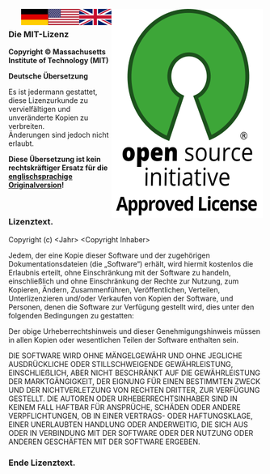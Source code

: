 <a href="https://opensource.org/licenses/mit-license.php"><img alt="OSI Approved License Logo" src="images/osi-approved-license.svg" align="right"/></a>
<a href="License.mit.en.md"><img src="images/english.svg" valign="top" align="right"/></a>
<a href="license.mit.md"><img src="images/german.svg" valign="top" align="right"/></a>
<br/>

### Die MIT-Lizenz

**Copyright © Massachusetts Institute of Technology (MIT)**

**Deutsche Übersetzung**

Es ist jedermann gestattet, diese Lizenzurkunde zu vervielfältigen
und unveränderte Kopien zu verbreiten.<br/>
Änderungen sind jedoch nicht erlaubt.

**Diese Übersetzung ist kein rechtskräftiger Ersatz für die
[englischsprachige Originalversion][en]!**

<br/>

### **Lizenztext.**

Copyright (c) \<Jahr\> \<Copyright Inhaber\>

Jedem, der eine Kopie dieser Software und der zugehörigen Dokumentationsdateien (die „Software“) erhält, wird hiermit kostenlos die Erlaubnis erteilt, ohne Einschränkung mit der Software zu handeln, einschließlich und ohne Einschränkung der Rechte zur Nutzung, zum Kopieren, Ändern, Zusammenführen, Veröffentlichen, Verteilen, Unterlizenzieren und/oder Verkaufen von Kopien der Software, und Personen, denen die Software zur Verfügung gestellt wird, dies unter den folgenden Bedingungen zu gestatten:

Der obige Urheberrechtshinweis und dieser Genehmigungshinweis müssen in allen Kopien oder wesentlichen Teilen der Software enthalten sein.

DIE SOFTWARE WIRD OHNE MÄNGELGEWÄHR UND OHNE JEGLICHE AUSDRÜCKLICHE ODER STILLSCHWEIGENDE GEWÄHRLEISTUNG, EINSCHLIEẞLICH, ABER NICHT BESCHRÄNKT AUF DIE GEWÄHRLEISTUNG DER MARKTGÄNGIGKEIT, DER EIGNUNG FÜR EINEN BESTIMMTEN ZWECK UND DER NICHTVERLETZUNG VON RECHTEN DRITTER, ZUR VERFÜGUNG GESTELLT. DIE AUTOREN ODER URHEBERRECHTSINHABER SIND IN KEINEM FALL HAFTBAR FÜR ANSPRÜCHE, SCHÄDEN ODER ANDERE VERPFLICHTUNGEN, OB IN EINER VERTRAGS- ODER HAFTUNGSKLAGE, EINER UNERLAUBTEN HANDLUNG ODER ANDERWEITIG, DIE SICH AUS ODER IN VERBINDUNG MIT DER SOFTWARE ODER DER NUTZUNG ODER ANDEREN GESCHÄFTEN MIT DER SOFTWARE ERGEBEN. 

### **Ende Lizenztext.**

[de]: License.mit.md
[en]: License.mit.en.md
[english]: images/english.svg
[german]: images/german-without-badges.svg
[empty]: images/empty.svg

[wiki]: https://de.wikipedia.org/wiki/MIT-Lizenz